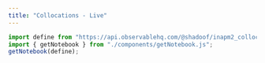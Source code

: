 ```yaml
---
title: "Collocations - Live"
---
```

```js
import define from "https://api.observablehq.com/@shadoof/inapm2_collocations_a.js?v=3";
import { getNotebook } from "./components/getNotebook.js";
getNotebook(define);
```
<div id="notebook"></div>